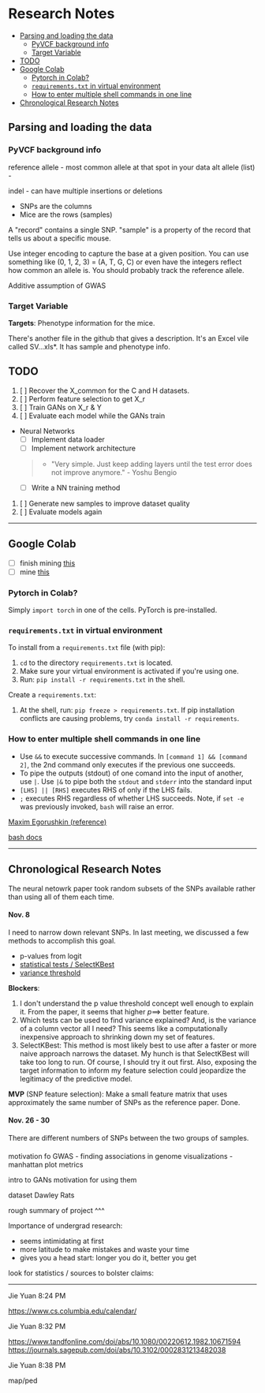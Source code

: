# Research Notes <!-- omit in toc -->


- [Parsing and loading the data](#parsing-and-loading-the-data)
  - [PyVCF background info](#pyvcf-background-info)
  - [Target Variable](#target-variable)
- [TODO](#todo)
- [Google Colab](#google-colab)
  - [Pytorch in Colab?](#pytorch-in-colab)
  - [`requirements.txt` in virtual environment](#requirementstxt-in-virtual-environment)
  - [How to enter multiple shell commands in one line](#how-to-enter-multiple-shell-commands-in-one-line)
- [Chronological Research Notes](#chronological-research-notes)

## Parsing and loading the data

### PyVCF background info

reference allele - most common allele at that spot in your data
alt allele (list) - 

indel - can have multiple insertions or deletions

- SNPs are the columns
- Mice are the rows (samples)

A "record" contains a single SNP. "sample" is a property of the record that tells us about a specific mouse. 


Use integer encoding to capture the base at a given position. You can use something like (0, 1, 2, 3) = (A, T, G, C) or even have the integers reflect how common an allele is. 
You should probably track the reference allele. 

Additive assumption of GWAS


### Target Variable

**Targets**: Phenotype information for the mice.

There's another file in the github that gives a description. It's an Excel vile called SV...xls*. It has sample and phenotype info. 

## TODO

1. [ ] Recover the X_common for the C and H datasets.
2. [ ] Perform feature selection to get X_r
3. [ ] Train GANs on X_r & Y
4. [ ] Evaluate each model while the GANs train 
- Neural Networks 
  - [ ] Implement data loader
  - [ ] Implement network architecture
  > - "Very simple. Just keep adding layers until the test error does not improve anymore." - Yoshu Bengio
  - [ ] Write a NN training method
1. [ ] Generate new samples to improve dataset quality
2. [ ] Evaluate models again

---

## Google Colab

- [ ] finish mining [this](https://www.tutorialspoint.com/google_colab/google_colab_executing_external_python_files.htm) 
- [ ] mine [this](https://zerowithdot.com/colab-workspace/)

### Pytorch in Colab?

Simply `import torch` in one of the cells. PyTorch is pre-installed.

### `requirements.txt` in virtual environment

To install from a `requirements.txt` file (with pip):
1. `cd` to the directory `requirements.txt` is located.
2. Make sure your virtual environment is activated if you're using one.
3. Run: `pip install -r requirements.txt` in the shell.


Create a `requirements.txt`:
1. At the shell, run: `pip freeze > requirements.txt`. If pip installation conflicts are causing problems, try `conda install -r requirements`. 

### How to enter multiple shell commands in one line

- Use `&&` to execute successive commands. In `[command 1] && [command 2]`, the 2nd command only executes if the previous one succeeds.
- To pipe the outputs (stdout) of one comand into the input of another, use `|`. Use `|&` to pipe both the `stdout` and `stderr` into the standard input
- `[LHS] || [RHS]` executes RHS of only if the LHS fails. 
- `;` executes RHS regardless of whether LHS succeeds. Note, if `set -e` was previously invoked, `bash` will raise an error. 

[Maxim Egorushkin (reference)](https://stackoverflow.com/questions/5130847/running-multiple-commands-in-one-line-in-shell)

[bash docs](https://www.gnu.org/software/bash/manual/bash.html#Lists)


---

## Chronological Research Notes

The neural netowrk paper took random subsets of the SNPs available rather than using all of them each time. 

#### Nov. 8

I need to narrow down relevant SNPs. In last meeting, we discussed a few methods to accomplish this goal. 
- p-values from logit
- [statistical tests / SelectKBest](https://scikit-learn.org/stable/modules/generated/sklearn.feature_selection.SelectKBest.html)
- [variance threshold](https://scikit-learn.org/stable/modules/feature_selection.html#:~:text=1.-,Removing%20features%20with%20low%20variance,same%20value%20in%20all%20samples.)

**Blockers**: 
1. I don't understand the p value threshold concept well enough to explain it. From the paper, it seems that higher $p \implies$ better feature.
2. Which tests can be used to find variance explained? And, is the variance of a column vector all I need? This seems like a computationally inexpensive approach to shrinking down my set of features.
3. SelectKBest: This method is most likely best to use after a faster or more naive approach narrows the dataset. My hunch is that SelectKBest will take too long to run. Of course, I should try it out first. Also, exposing the target information to inform my feature selection could jeopardize the legitimacy of the predictive model. 

**MVP** (SNP feature selection): Make a small feature matrix that uses approximately the same  number of SNPs as the reference paper. Done. 

#### Nov. 26 - 30

There are different numbers of SNPs between the two groups of samples. 


#### 

motivation fo GWAS - finding associations in genome
visualizations - manhattan plot
metrics 

intro to GANs
motivation for using them

dataset Dawley Rats

rough summary of project ^^^



Importance of undergrad research:

- seems intimidating at first
- more latitude to make mistakes and waste your time
- gives you a head start: longer you do it, better you get

look for statistics / sources to bolster claims:


----

Jie Yuan 8:24 PM

https://www.cs.columbia.edu/calendar/


Jie Yuan 8:32 PM

https://www.tandfonline.com/doi/abs/10.1080/00220612.1982.10671594
https://journals.sagepub.com/doi/abs/10.3102/0002831213482038


Jie Yuan 8:38 PM

map/ped